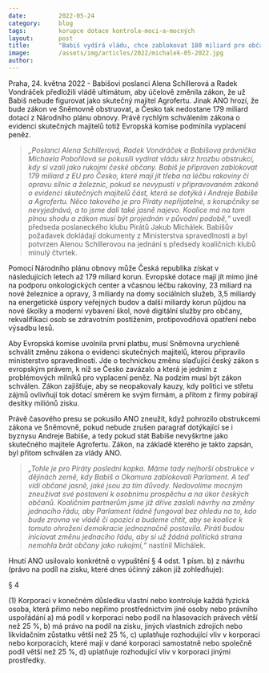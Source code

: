 ```yaml
---
date:         2022-05-24
category:     blog
tags:         korupce dotace kontrola-moci-a-mocných
layout:       post
title:        "Babiš vydírá vládu, chce zablokovat 180 miliard pro občany, pokud nezmění zákon v jeho prospěch. Piráti odmítli ustoupit"
image:        /assets/img/articles/2022/michalek-05-2022.jpg
author:       
---
```


Praha, 24. května 2022 - Babišovi poslanci Alena Schillerová a Radek Vondráček předložili vládě ultimátum, aby účelově změnila zákon, že už Babiš nebude figurovat jako skutečný majitel Agrofertu. Jinak ANO hrozí, že bude zákon ve Sněmovně obstruovat, a Česko tak nedostane 179 miliard dotací z Národního plánu obnovy. Právě rychlým schválením zákona o evidenci skutečných majitelů totiž Evropská komise podmínila vyplacení peněz. 

> *„Poslanci Alena Schillerová, Radek Vondráček a Babišova právnička Michaela Pobořilová se pokusili vydírat vládu skrz hrozbu obstrukcí, kdy si vzali jako rukojmí české občany. Babiš je připraven zablokovat 179 miliard z EU pro Česko, které mají jít třeba na léčbu rakoviny či opravu silnic a železnic, pokud se nevypustí v připravovaném zákoně o evidenci skutečných majitelů část, která se dotýká i Andreje Babiše a Agrofertu. Něco takového je pro Piráty nepřijatelné, s korupčníky se nevyjednává, a to jsme dali také jasně najevo. Koalice má na tom plnou shodu a zákon musí být projednán v původní podobě,“* uvedl předseda poslaneckého klubu Pirátů Jakub Michálek. Babišův požadavek dokládají dokumenty z Ministerstva spravedlnosti a byl potvrzen Alenou Schillerovou na jednání s předsedy koaličních klubů minulý čtvrtek.

Pomocí Národního plánu obnovy může Česká republika získat v následujících letech až 179 miliard korun. Evropské dotace mají jít mimo jiné na podporu onkologických center a včasnou léčbu rakoviny, 23 miliard na nové železnice a opravy, 3 miliardy na domy sociálních služeb, 3,5 miliardy na energetické úspory veřejných budov a další miliardy korun půjdou na nové školky a moderní vybavení škol, nové digitální služby pro občany, rekvalifikaci osob se zdravotním postižením, protipovodňová opatření nebo výsadbu lesů.

Aby Evropská komise uvolnila první platbu, musí Sněmovna urychleně schválit změnu zákona o evidenci skutečných majitelů, kterou připravilo ministerstvo spravedlnosti. Jde o technickou změnu slaďující český zákon s evropským právem, k níž se Česko zavázalo a která je jedním z problémových milníků pro vyplacení peněz. Na podzim musí být zákon schválen. Zákon zajišťuje, aby se neopakovaly kauzy, kdy politici ve střetu zájmů ovlivňují tok dotací směrem ke svým firmám, a přitom z firmy pobírají desítky miliónů zisku. 

Právě časového presu se pokusilo ANO zneužít, když pohrozilo obstrukcemi zákona ve Sněmovně, pokud nebude zrušen paragraf dotýkající se i byznysu Andreje Babiše, a tedy pokud stát Babiše nevyškrtne jako skutečného majitele Agrofertu. Zákon, na základě kterého je takto zapsán, byl přitom schválen za vlády ANO.

> *„Tohle je pro Piráty poslední kapka. Máme tady nejhorší obstrukce v dějinách země, kdy Babiš a Okamura zablokovali Parlament. A teď vidí občané jasně, jaké jsou za tím důvody. Nedovolíme mocným zneužívat své postavení k osobnímu prospěchu a na úkor českých občanů. Koaličním partnerům jsme již dříve zaslali návrhy na změny jednacího řádu, aby Parlament řádně fungoval bez ohledu na to, kdo bude zrovna ve vládě či opozici a budeme chtít, aby se koalice k tomuto ohrožení demokracie jednoznačně postavila. Piráti budou iniciovat změnu jednacího řádu, aby si už žádná politická strana nemohla brát občany jako rukojmí,“* nastínil Michálek. 



Hnutí ANO usilovalo konkrétně o vypuštění § 4 odst. 1 písm. b) z návrhu (právo na podíl na zisku, které dnes účinný zákon již zohledňuje): 

§ 4

(1) Korporaci v konečném důsledku vlastní nebo kontroluje každá fyzická osoba, která přímo nebo nepřímo prostřednictvím jiné osoby nebo právního uspořádání
a) má podíl v korporaci nebo podíl na hlasovacích právech větší než 25 %,
b) má právo na podíl na zisku, jiných vlastních zdrojích nebo likvidačním zůstatku větší než 25 %,
c) uplatňuje rozhodující vliv v korporaci nebo korporacích, které mají v dané korporaci samostatně nebo společně podíl větší než 25 %,
d) uplatňuje rozhodující vliv v korporaci jinými prostředky.

